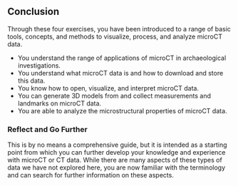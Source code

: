 ## Conclusion
Through these four exercises, you have been introduced to a range of basic tools, concepts, and methods to visualize, process, and analyze microCT data. 
<ul>
  <li>You understand the range of applications of microCT in archaeological investigations.</li>
  <li>You understand what microCT data is and how to download and store this data.</li>
  <li>You know how to open, visualize, and interpret microCT data.</li>
  <li>You can generate 3D models from and collect measurements and landmarks on microCT data.</li>
  <li>You are able to analyze the microstructural properties of microCT data.</li>
</ul>

### Reflect and Go Further
This is by no means a comprehensive guide, but it is intended as a starting point from which you can further develop your knowledge and experience with microCT or CT data. While there are many aspects of these types of data we have not explored here, you are now familiar with the terminology and can search for further information on these aspects. 
